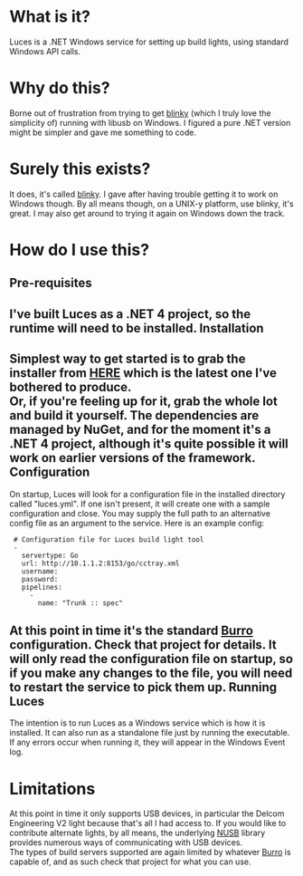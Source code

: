 What is it?
===========
Luces is a .NET Windows service for setting up build lights, using standard Windows API calls.

Why do this?
============
Borne out of frustration from trying to get [blinky](https://github.com/perryn/blinky) (which I truly love the simplicity of) running with libusb on Windows.  I figured a pure .NET version might be simpler and gave me something to code.

Surely this exists?
===================
It does, it's called [blinky](https://github.com/perryn/blinky).  I gave after having trouble getting it to work on Windows though.  By all means though, on a UNIX-y platform, use blinky, it's great.  I may also get around to trying it again on Windows down the track.

How do I use this?
==================
Pre-requisites
--------------
I've built Luces as a .NET 4 project, so the runtime will need to be installed.
Installation
------------
Simplest way to get started is to grab the installer from [HERE](https://github.com/downloads/thenathanjones/luces/Luces.Installer.msi) which is the latest one I've bothered to produce.  
Or, if you're feeling up for it, grab the whole lot and build it yourself.  The dependencies are managed by NuGet, and for the moment it's a .NET 4 project, although it's quite possible it will work on earlier versions of the framework.
Configuration
-------------
On startup, Luces will look for a configuration file in the installed directory called "luces.yml".  If one isn't present, it will create one with a sample configuration and close.  You may supply the full path to an alternative config file as an argument to the service. 
Here is an example config:

     # Configuration file for Luces build light tool
     -
       servertype: Go
       url: http://10.1.1.2:8153/go/cctray.xml
       username: 
       password: 
       pipelines:
         -
           name: "Trunk :: spec"
           
At this point in time it's the standard [Burro](https://github.com/thenathanjones/burro) configuration.  Check that project for details.
It will only read the configuration file on startup, so if you make any changes to the file, you will need to restart the service to pick them up.
Running Luces
-------------
The intention is to run Luces as a Windows service which is how it is installed.  It can also run as a standalone file just by running the executable.  If any errors occur when running it, they will appear in the Windows Event log.

Limitations
===========
At this point in time it only supports USB devices, in particular the Delcom Engineering V2 light because that's all I had access to.  If you would like to contribute alternate lights, by all means, the underlying [NUSB](https://github.com/thenathanjones/nusb) library provides numerous ways of communicating with USB devices.  
The types of build servers supported are again limited by whatever [Burro](https://github.com/thenathanjones/burro) is capable of, and as such check that project for what you can use.
